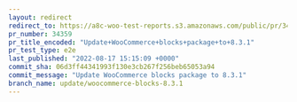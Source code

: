 ```yaml
---
layout: redirect
redirect_to: https://a8c-woo-test-reports.s3.amazonaws.com/public/pr/34359/e2e/index.html
pr_number: 34359
pr_title_encoded: "Update+WooCommerce+blocks+package+to+8.3.1"
pr_test_type: e2e
last_published: "2022-08-17 15:15:09 +0000"
commit_sha: 06d3ff44341993f130e3cb267f256beb65053a94
commit_message: "Update WooCommerce blocks package to 8.3.1"
branch_name: update/woocommerce-blocks-8.3.1
---
```

